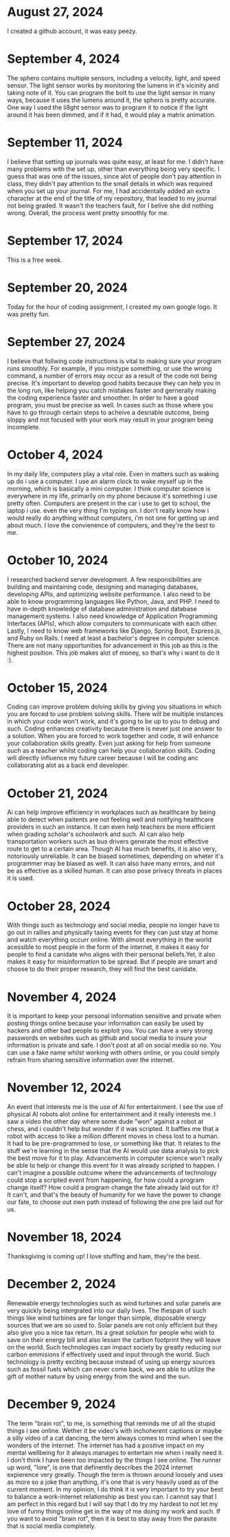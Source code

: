 # August 27, 2024
I created a github account, it was easy peezy.
# September 4, 2024
The sphero contains multiple sensors, including a velocity, light, and speed sensor. The light sensor works by monitoring the lumens in it's vicinity and taking note of it. You can program the bolt to use the light sensor in many ways, because it uses the lumens around it, the sphero is pretty accurate. One way I used the li8ght sensor was to program it to notice if the light around it has been dimmed, and if it had, it would play a matrix animation.
# September 11, 2024
I believe that setting up journals was quite easy, at least for me. I didn't have many problems with the set up, other than everything being very specific. I guess that was one of the issues, since alot of people don't pay attention in class, they didn't pay attention to the small details in which was required when you set up your journal. For me, I had accidentally added an extra character at the end of the title of my repository, that leaded to my journal not being graded. It wasn't the teachers fault, for I belive she did nothing wrong. Overall, the process went pretty smoothly for me. 
# September 17, 2024
This is a free week.
# September 20, 2024
Today for the hour of coding assignment, I created my own google logo. It was pretty fun.
# September 27, 2024
I believe that follwing code instructions is vital to making sure your program runs smoothly. For example, if you mistype something, or use the wrong command, a number of errors may occur as a result of the code not being precise. It's important to develop good habits because they can help you in the long run, like helping you catch mistakes faster and gernerally making the coding experience faster and smoother. In order to have a good program, you must be precise as well. In cases such as those where you have to go through certain steps to acheive a desriable outcome, being sloppy and not focused with your work may result in your program being incomplete.
# October 4, 2024
In my daily life, computers play a vital role. Even in matters such as waking up do i use a computer. I use an alarm clock to wake myself up in the morning, which is basically a mini computer. I think computer science is everywhere in my life, primarily on my phone because it's something i use pretty often. Computers are present in the car i use to get to school, the laptop i use. even the very thing I'm typing on. I don't really know how i would really do anything without computers, i'm not one for getting up and about much. I love the convienence of computers, and they're the best to me.
# October 10, 2024
I researched backend server development. A few responsibilities are building and maintaining code, designing and managing databases, developing APIs, and optimizing website performance. I also need to be able to know programming languages like Python, Java, and PHP. I need to have in-depth knowledge of database administration and database management systems. I also need knowledge of Application Programming Interfaces (APIs), which allow computers to communicate with each other. Lastly, I need to know web frameworks like Django, Spring Boot, Express.js, and Ruby on Rails. I need at least a bachelor's degree in computer science. There are not many opportunities for advancement in this job as this is the highest position. This job makes alot of money, so that's why i want to do it :). 
# October 15, 2024
Coding can improve problem dolving skills by giving you situations in which you are forced to use problem solving skills. There will be multiple instances in which your code won't work, and it's going to be up to you to debug and such. Coding enhances creativity because there is never just one answer to a solution. When you are forced to work together and code, it will enhance your collaboration skills greatly. Even just asking for help from someone such as a teacher whilst coding can help your collaboration skills. Coding will directly influence my future career because I will be coding anc collaborating alot as a back end developer.
# October 21, 2024
  Ai can help improve efficiency in workplaces such as healthcare by being able to detect when paitents are not feeling well and notifying healthcare providers in such an instance. It can even help teachers be more efficient when grading scholar's schoolwork and such. AI can also help transportation workers such as bus drivers generate the most effective route to  get to a certain area.
  Though AI has much benefits, it is also very, notoriously unreliable. It can be biased sometimes, depending on wheter it's programmer may be biased as well. It can also have many errors, and not be as effective as a skilled human. It can also pose privacy threats in places it is used.
# October 28, 2024
  With things such as technology and social media, people no longer have to go out in rallies and physically taxing events for they can just stay at home and watch everything occurr online. With almost everything in the world acessible to most people in the form of the internet, it makes it easy for people to find a canidate who aligns with their personal beliefs.Yet, it also makes it easy for misinformation to be spread. But if people are smart and choose to do their proper research, they will find the best canidate.
# November 4, 2024
  It is important to keep your personal information sensitive and private when posting things online because your information can easily be used by hackers and other bad people to exploit you. You can have a very strong passwords on websites such as github and social media to insure your information is private and safe. I don't post at all on social media so no. You can use a fake name whilst working with others online, or you could simply refrain from sharing sensitive information over the internet.
  # November 12, 2024
   An event that interests me is the use of AI for entertainment. I see the use of physical AI robots alot online for entertainment and it really interests me. I saw a video the other day where some dude "won" against a robot at chess, and i couldn't help but wonder if it was scripted. It baffles me that a robot with access to like a million different moves in chess lost to a human. It had to be pre-programmed to lose, or something like that. It relates to the stuff we're learning in the sense that the AI would use data analysis to pick the best move for it to play.
   Advancements in computer science won't really be able to help or change this event for it was already scripted to happen. I can't imagine a possible outcome where the advancements of technology could stop a scripted event from happening, for how could a program change itself? How could a program change the fate already laid out for it? It can't, and that's the beauty of humanity for we have the power to change our fate, to choose out own path instead of following the one pre laid out for us.
   # November 18, 2024
   Thanksgiving is coming up! I love stuffing and ham, they're the best.
   # December 2, 2024
Renewable energy technologies such as wind turbines and solar panels are very quickly being intergrated into our daily lives. The lfiespan of such things like wind turbines are far longer than simple, disposable energy sources that we are so used to. Solar panels are not only efficient but they also give you a nice tax return. Its a great solution for people who wish to save on their energy bill and also lessen the carbon footprint they will leave on the world. Such technologies can impact society by greatly reducing our carbon emmisions if effectively used and input through the world. Such technology is pretty exciting because instead of using up energy sources such as fossil fuels which can never come back, we are able to utilize the gift of mother nature by using energy from the wind and the sun. 
  # December 9, 2024
The term "brain rot", to me, is something that reminds me of all the stupid things i see online. Wether it be video's with inchoherent captions or maybe a silly video of a cat dancing, the term always comes to mind when I see the wonders of the internet. The internet has had a positive impact on my mental wellbeing for it always manages to entertain me when i really need it. I don't think I have been too impacted by the things I see online. The runner up word, "lore", is one that definently describes the 2024 internet expierence very greatly. Though the term is thrown around loosely and uses as more so a joke than anything, it's one that is very heavily used as of the current moment. In my opinion, I do think it is very important to try your best to balance a work-internet relationship as best you can. I cannot say that I am perfect in this regard but I will say that I do try my hardest to not let my love of funny things online get in the way of me doing my work and such. If you want to avoid "brain rot", then it is best to stay away from the parasite that is social media completely.

